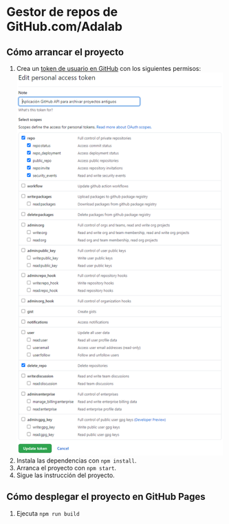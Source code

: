 # Gestor de repos de GitHub.com/Adalab

## Cómo arrancar el proyecto

1. Crea un [token de usuario en GitHub](https://docs.github.com/es/github/authenticating-to-github/creating-a-personal-access-token) con los siguientes permisos:
   ![GitHub user token](./github-user-token.png)
1. Instala las dependencias con `npm install`.
1. Arranca el proyecto con `npm start`.
1. Sigue las instrucción del proyecto.

## Cómo desplegar el proyecto en GitHub Pages

1. Ejecuta `npm run build`
